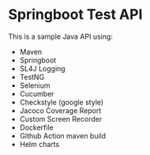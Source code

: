 # Springboot Test API

This is a sample Java API using:

- Maven
- Springboot
- SL4J Logging
- TestNG
- Selenium
- Cucumber
- Checkstyle (google style)
- Jacoco Coverage Report
- Custom Screen Recorder
- Dockerfile
- Github Action maven build
- Helm charts